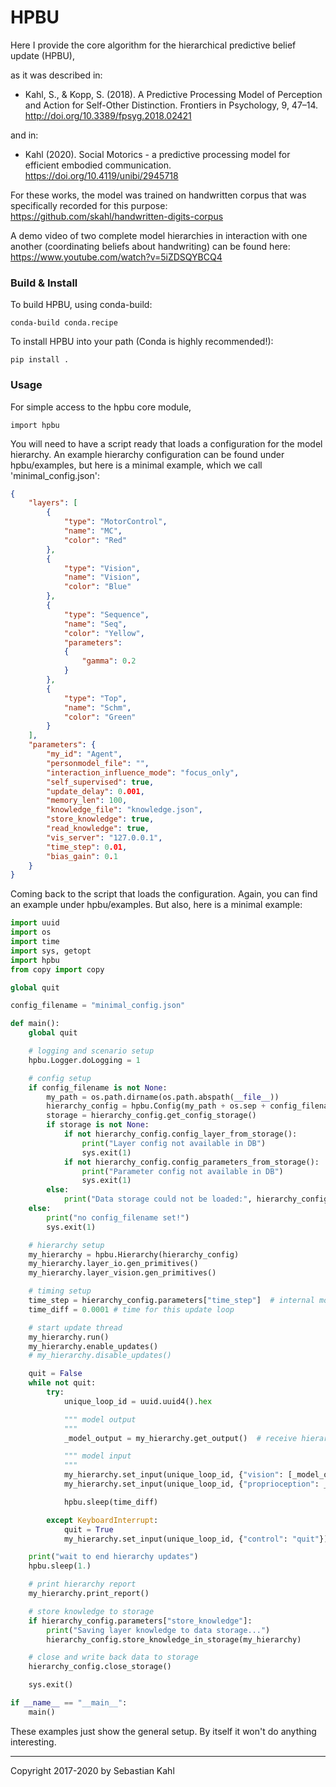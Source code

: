 # HPBU

Here I provide the core algorithm for the hierarchical predictive belief update (HPBU),

as it was described in:
- Kahl, S., & Kopp, S. (2018). A Predictive Processing Model of Perception and Action for Self-Other Distinction. Frontiers in Psychology, 9, 47–14. http://doi.org/10.3389/fpsyg.2018.02421

and in:
- Kahl (2020). Social Motorics - a predictive processing model for efficient embodied communication. https://doi.org/10.4119/unibi/2945718

For these works, the model was trained on handwritten corpus that was specifically recorded for this purpose:
https://github.com/skahl/handwritten-digits-corpus

A demo video of two complete model hierarchies in interaction with one another (coordinating beliefs about handwriting) can be found here:
https://www.youtube.com/watch?v=5iZDSQYBCQ4

### Build & Install

To build HPBU, using conda-build:

    conda-build conda.recipe

To install HPBU into your path (Conda is highly recommended!):

    pip install .

### Usage

For simple access to the hpbu core module,

    import hpbu

You will need to have a script ready that loads a configuration for the model hierarchy.
An example hierarchy configuration can be found under hpbu/examples, but here is a minimal example,
which we call 'minimal_config.json':

```json
{
    "layers": [
        {
            "type": "MotorControl",
            "name": "MC",
            "color": "Red"
        },
        {
            "type": "Vision",
            "name": "Vision",
            "color": "Blue"
        },
        {
            "type": "Sequence",
            "name": "Seq",
            "color": "Yellow",
            "parameters":
            {
                "gamma": 0.2
            }
        },
        {
            "type": "Top",
            "name": "Schm",
            "color": "Green"
        }
    ],
    "parameters": {
        "my_id": "Agent",
        "personmodel_file": "",
        "interaction_influence_mode": "focus_only",
        "self_supervised": true,
        "update_delay": 0.001,
        "memory_len": 100,
        "knowledge_file": "knowledge.json",
        "store_knowledge": true,
        "read_knowledge": true,
        "vis_server": "127.0.0.1",
        "time_step": 0.01,
        "bias_gain": 0.1
    }
}
```

Coming back to the script that loads the configuration.
Again, you can find an example under hpbu/examples.
But also, here is a minimal example:

```python
import uuid
import os
import time
import sys, getopt
import hpbu
from copy import copy

global quit

config_filename = "minimal_config.json"

def main():
    global quit

    # logging and scenario setup
    hpbu.Logger.doLogging = 1

    # config setup
    if config_filename is not None:
        my_path = os.path.dirname(os.path.abspath(__file__))
        hierarchy_config = hpbu.Config(my_path + os.sep + config_filename)
        storage = hierarchy_config.get_config_storage()
        if storage is not None:
            if not hierarchy_config.config_layer_from_storage():
                print("Layer config not available in DB")
                sys.exit(1)
            if not hierarchy_config.config_parameters_from_storage():
                print("Parameter config not available in DB")
                sys.exit(1)
        else:
            print("Data storage could not be loaded:", hierarchy_config.data_file)
    else:
        print("no config_filename set!")
        sys.exit(1)

    # hierarchy setup
    my_hierarchy = hpbu.Hierarchy(hierarchy_config)
    my_hierarchy.layer_io.gen_primitives()
    my_hierarchy.layer_vision.gen_primitives()

    # timing setup
    time_step = hierarchy_config.parameters["time_step"]  # internal model time
    time_diff = 0.0001 # time for this update loop

    # start update thread
    my_hierarchy.run()
    my_hierarchy.enable_updates()
    # my_hierarchy.disable_updates()

    quit = False
    while not quit:
        try:
            unique_loop_id = uuid.uuid4().hex

            """ model output
            """
            _model_output = my_hierarchy.get_output()  # receive hierarchy output

            """ model input
            """
            my_hierarchy.set_input(unique_loop_id, {"vision": [_model_output, time_step]})
            my_hierarchy.set_input(unique_loop_id, {"proprioception": _model_output})

            hpbu.sleep(time_diff)

        except KeyboardInterrupt:
            quit = True
            my_hierarchy.set_input(unique_loop_id, {"control": "quit"})

    print("wait to end hierarchy updates")
    hpbu.sleep(1.)

    # print hierarchy report
    my_hierarchy.print_report()

    # store knowledge to storage
    if hierarchy_config.parameters["store_knowledge"]:
        print("Saving layer knowledge to data storage...")
        hierarchy_config.store_knowledge_in_storage(my_hierarchy)

    # close and write back data to storage
    hierarchy_config.close_storage()

    sys.exit()

if __name__ == "__main__":
    main()
```

These examples just show the general setup. By itself it won't do anything interesting.

---
Copyright 2017-2020 by Sebastian Kahl
